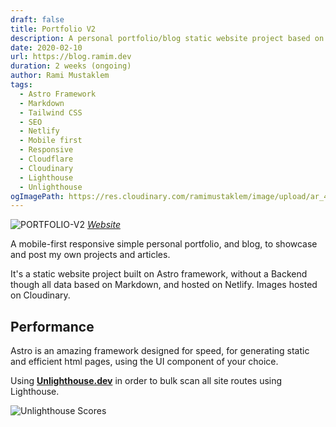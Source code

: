 ```yaml
---
draft: false
title: Portfolio V2
description: A personal portfolio/blog static website project based on the Astro framework, without a backend, based on Markdown, and hosted on Netlify.
date: 2020-02-10
url: https://blog.ramim.dev
duration: 2 weeks (ongoing)
author: Rami Mustaklem
tags:
  - Astro Framework
  - Markdown
  - Tailwind CSS
  - SEO
  - Netlify
  - Mobile first
  - Responsive
  - Cloudflare
  - Cloudinary
  - Lighthouse
  - Unlighthouse
ogImagePath: https://res.cloudinary.com/ramimustaklem/image/upload/ar_4:3,c_lpad,dpr_auto,f_auto,q_auto,w_160/v1683370455/portfolio-v2/ramim-portfolio.netlify.app__db8tkb.png
---
```


![PORTFOLIO-V2](https://res.cloudinary.com/ramimustaklem/image/upload/ar_3:3,b_rgb:f9f9f9,c_lpad,dpr_auto,co_rgb:f0f0f0,e_shadow:30,x_1,y_1,f_auto,q_auto,r_5,w_320/v1683370455/portfolio-v2/ramim-portfolio.netlify.app__db8tkb.png)
_[Website](https://ramim.dev/)_

A mobile-first responsive simple personal portfolio, and blog, to showcase and post my own projects and articles.

It's a static website project built on Astro framework, without a Backend though all data based on Markdown, and hosted on Netlify.
Images hosted on Cloudinary.

## Performance

Astro is an amazing framework designed for speed, for generating static and efficient html pages, using the UI component of your choice.

Using __[Unlighthouse.dev](https://unlighthouse.dev/)__ in order to bulk scan all site routes using Lighthouse.

![Unlighthouse Scores](https://res.cloudinary.com/ramimustaklem/image/upload/c_scale,f_auto,q_auto,w_600/v1683704742/portfolio-v2/unlighthouse_report_gjjiv6.png)
